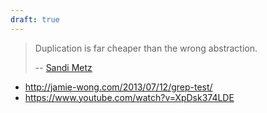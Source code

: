 ```yaml
---
draft: true
---
```


> Duplication is far cheaper than the wrong abstraction.
>
> -- [Sandi Metz](http://www.sandimetz.com/blog/2016/1/20/the-wrong-abstraction)

- http://jamie-wong.com/2013/07/12/grep-test/
- https://www.youtube.com/watch?v=XpDsk374LDE